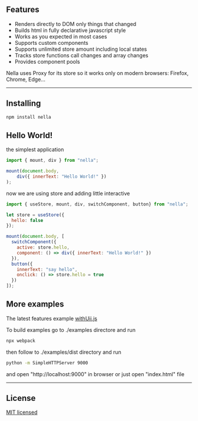 ## Features

- Renders directly to DOM only things that changed
- Builds html in fully declarative javascript style
- Works as you expected in most cases
- Supports custom components
- Supports unlimited store amount including local states
- Tracks store functions call changes and array changes
- Provides component pools

Nella uses Proxy for its store so it works only on modern browsers: Firefox, Chrome, Edge...

---
## Installing
```sh
npm install nella
```
## Hello World!

the simplest application

```js
import { mount, div } from "nella";

mount(document.body,
    div({ innerText: "Hello World!" })
);
```

now we are using store and adding little interactive

```js
import { useStore, mount, div, switchComponent, button} from "nella";

let store = useStore({
  hello: false
});

mount(document.body, [
  switchComponent({
    active: store.hello,
    component: () => div({ innerText: "Hello World!" })
  }),
  button({
    innerText: "say hello",
    onclick: () => store.hello = true
  })
]);
```

## More examples

The latest features example [withUii.js](./examples/src/withUii.js)

To build examples go to ./examples directore and run

```sh
npx webpack
```

then follow to ./examples/dist directory and run

```sh
python -m SimpleHTTPServer 9000
```

and open "http://localhost:9000" in browser
or just open "index.html" file

---

## License

[MIT licensed](./license)
